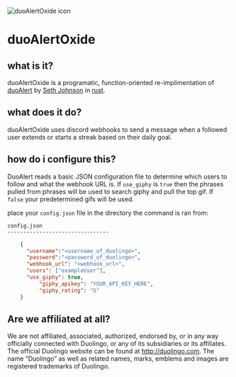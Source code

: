 ![duoAlertOxide icon](https://cdn.discordapp.com/attachments/683096422362775574/841391065378193418/68747470733a2f2f692e696d6775722e636f6d2f68534c30784b502e706e67-NEW.png)

# duoAlertOxide
## what is it?
duoAlertOxide is a programatic, function-oriented re-implimentation of [duoAlert](https://github.com/Seth-Johnson/duoAlert) by [Seth Johnson](https://gihtub.com/Seth-Johnson) in [rust](https://github.com/rust-lang/rust).

## what does it do?
duoAlertOxide uses discord webhooks to send a message when a followed user extends or starts a streak based on their daily goal.
 

## how do i configure this?

DuoAlert reads a basic JSON configuration file to determine which users to follow and what the webhook URL is.  If `use_giphy` is `true` then the phrases pulled from phrases will be used to search giphy and pull the top gif. If `false` your predetermined gifs will be used.

place your `config.json` file in the directory the command is ran from:
```
config.json
--------------------------------
```

```json
	{
	  "username":"<username_of_duolingo>",
  	  "password":"<password_of_duolingo>",
	  "webhook_url": "<webhook_url>",
	  "users": ["exampleUser"],
	  "use_giphy": true,
          "giphy_apikey": "YOUR_API_KEY_HERE",
          "giphy_rating": "G"
	}
```

## Are we affiliated at all? 

We are not affiliated, associated, authorized, endorsed by, or in any way officially connected with Duolingo, or any of its subsidiaries or its affiliates. The official Duolingo website can be found at http://duolingo.com. The name “Duolingo” as well as related names, marks, emblems and images are registered trademarks of Duolingo.

